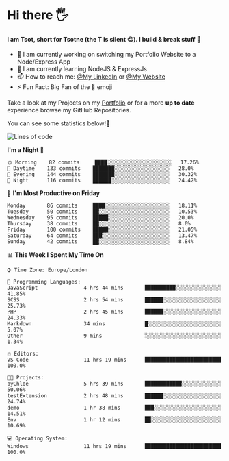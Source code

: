 # Hi there :raised_hand_with_fingers_splayed:
#### I am Tsot, short for Tsotne (the T is silent :wink:). I build & break stuff :space_invader:
- :telescope: I am currently working on switching my Portfolio Website to a Node/Express App
- :seedling: I am currently learning NodeJS & ExpressJs
- :mailbox: How to reach me: [@My LinkedIn](https://www.linkedin.com/in/tsotne-gvadzabia/) or [@My Website](https://tsotnegvadzabia.me/contact)
- :zap: Fun Fact: Big Fan of the :space_invader: emoji

Take a look at my Projects on my [Portfolio](https://tsotnegvadzabia.me/) or for a more **up to date** experience browse my GitHub Repositories.

You can see some statistics below!:space_invader:
<!--START_SECTION:waka-->
![Lines of code](https://img.shields.io/badge/From%20Hello%20World%20I%27ve%20Written-2.6%20million%20lines%20of%20code-blue)

**I'm a Night 🦉** 

```text
🌞 Morning    82 commits     ████░░░░░░░░░░░░░░░░░░░░░   17.26% 
🌆 Daytime    133 commits    ███████░░░░░░░░░░░░░░░░░░   28.0% 
🌃 Evening    144 commits    ███████░░░░░░░░░░░░░░░░░░   30.32% 
🌙 Night      116 commits    ██████░░░░░░░░░░░░░░░░░░░   24.42%

```
📅 **I'm Most Productive on Friday** 

```text
Monday       86 commits     ████░░░░░░░░░░░░░░░░░░░░░   18.11% 
Tuesday      50 commits     ██░░░░░░░░░░░░░░░░░░░░░░░   10.53% 
Wednesday    95 commits     █████░░░░░░░░░░░░░░░░░░░░   20.0% 
Thursday     38 commits     ██░░░░░░░░░░░░░░░░░░░░░░░   8.0% 
Friday       100 commits    █████░░░░░░░░░░░░░░░░░░░░   21.05% 
Saturday     64 commits     ███░░░░░░░░░░░░░░░░░░░░░░   13.47% 
Sunday       42 commits     ██░░░░░░░░░░░░░░░░░░░░░░░   8.84%

```


📊 **This Week I Spent My Time On** 

```text
⌚︎ Time Zone: Europe/London

💬 Programming Languages: 
JavaScript               4 hrs 44 mins       ██████████░░░░░░░░░░░░░░░   41.85% 
SCSS                     2 hrs 54 mins       ██████░░░░░░░░░░░░░░░░░░░   25.73% 
PHP                      2 hrs 45 mins       ██████░░░░░░░░░░░░░░░░░░░   24.33% 
Markdown                 34 mins             █░░░░░░░░░░░░░░░░░░░░░░░░   5.07% 
Other                    9 mins              ░░░░░░░░░░░░░░░░░░░░░░░░░   1.34%

🔥 Editors: 
VS Code                  11 hrs 19 mins      █████████████████████████   100.0%

🐱‍💻 Projects: 
byChloe                  5 hrs 39 mins       ████████████░░░░░░░░░░░░░   50.06% 
testExtension            2 hrs 48 mins       ██████░░░░░░░░░░░░░░░░░░░   24.74% 
demo                     1 hr 38 mins        ███░░░░░░░░░░░░░░░░░░░░░░   14.51% 
Env                      1 hr 12 mins        ██░░░░░░░░░░░░░░░░░░░░░░░   10.69%

💻 Operating System: 
Windows                  11 hrs 19 mins      █████████████████████████   100.0%

```


<!--END_SECTION:waka-->
